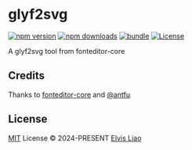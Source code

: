 # glyf2svg

[![npm version][npm-version-src]][npm-version-href]
[![npm downloads][npm-downloads-src]][npm-downloads-href]
[![bundle][bundle-src]][bundle-href]
[![License][license-src]][license-href]

A glyf2svg tool from fonteditor-core

## Credits

Thanks to [fonteditor-core](https://github.com/kekee000/fonteditor-core) and [@antfu](https://github.com/antfu)

## License

[MIT](./LICENSE) License © 2024-PRESENT [Elvis Liao](https://github.com/l123wx)

<!-- Badges -->

[npm-version-src]: https://img.shields.io/npm/v/glyf2svg?style=flat&colorA=080f12&colorB=1fa669
[npm-version-href]: https://npmjs.com/package/glyf2svg
[npm-downloads-src]: https://img.shields.io/npm/dm/glyf2svg?style=flat&colorA=080f12&colorB=1fa669
[npm-downloads-href]: https://npmjs.com/package/glyf2svg
[bundle-src]: https://img.shields.io/bundlephobia/minzip/glyf2svg?style=flat&colorA=080f12&colorB=1fa669&label=minzip
[bundle-href]: https://bundlephobia.com/result?p=glyf2svg
[license-src]: https://img.shields.io/github/license/l123wx/glyf2svg.svg?style=flat&colorA=080f12&colorB=1fa669
[license-href]: https://github.com/l123wx/glyf2svg/blob/master/LICENSE

